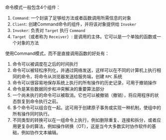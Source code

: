 命令模式一般包含4个组件：
1. `Command`: 一个封装了足够给方法或者函数调用所需信息的对象
2. `Client`: 创建Command命令的组件，并将该对象提供给 `Invoker` 
3. `Invoker`: 负责对 `Target` 执行 `Command`
4. `Target`（或者称为 `Receiver`）: 是调用的主体。它可以是一个单独的函数或一个对象的方法

使用Command模式，而不是直接调用函数的好处有：
1. 命令可以被调度在之后的时间执行
2. 命令可以被轻松序列化，并通过网络发送，这样可以在不同的计算机上执行相同的命令，将命令从浏览器发送给服务端，创建 `RPC` 系统
3. 命令可以很容易地保存系统上执行的所有操作的历史记录，可用于撤销操作
4. 命令是某些数据同步和冲突解决的重要算法部分
5. 一个尚未执行的命令可以被取消。它也可以被撤销（撤销），将应用程序的状态恢复到命令执行之前。
6. 多个命令可以组合在一起。这可用于创建原子事务或实现一种机制，使组中的所有操作同时执行。
7. 不同类型的转换可以在一组命令上执行，例如删除重复、连接和拆分，或者应用更复杂的算法，例如操作转换（OT），这是当今大多数实时协作软件的基础，例如协作文本编辑。